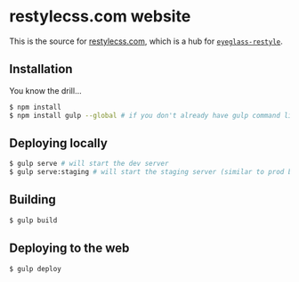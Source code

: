# restylecss.com website

This is the source for [restylecss.com](http://www.restylecss.com), which is a hub for [`eyeglass-restyle`](https://github.com/eoneill/eyeglass-restyle).

## Installation

You know the drill...

```sh
$ npm install
$ npm install gulp --global # if you don't already have gulp command line installed
```

## Deploying locally

```sh
$ gulp serve # will start the dev server
$ gulp serve:staging # will start the staging server (similar to prod build)
```

## Building

```sh
$ gulp build
```

## Deploying to the web

```sh
$ gulp deploy
```
